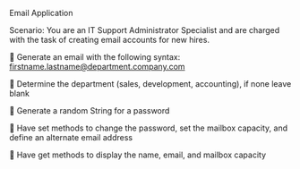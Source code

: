 Email Application

Scenario: You are an IT Support Administrator Specialist and are charged with the task of creating email accounts for new hires.

 Generate an email with the following syntax: firstname.lastname@department.company.com

 Determine the department (sales, development, accounting), if none leave blank

 Generate a random String for a password

 Have set methods to change the password, set the mailbox capacity, and define an alternate email address

 Have get methods to display the name, email, and mailbox capacity
